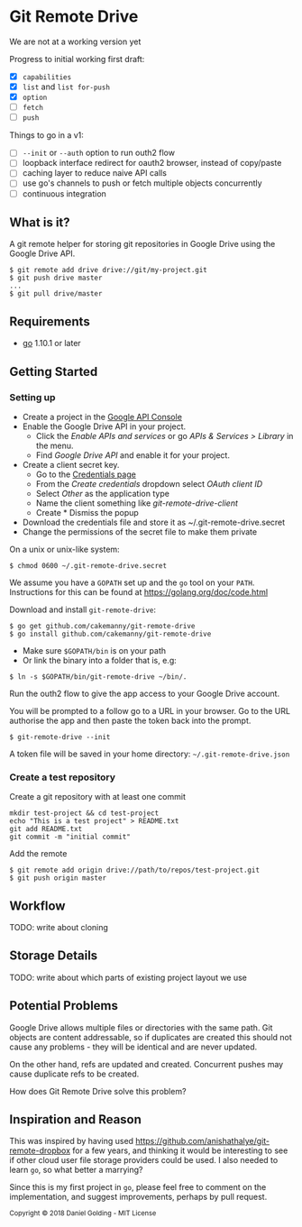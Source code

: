 Git Remote Drive
================
We are not at a working version yet

Progress to initial working first draft:
- [x] `capabilities`
- [x] `list` and `list for-push`
- [x] `option`
- [ ] `fetch`
- [ ] `push`

Things to go in a v1:
- [ ] `--init` or `--auth` option to run outh2 flow
- [ ] loopback interface redirect for oauth2 browser, instead of copy/paste
- [ ] caching layer to reduce naive API calls
- [ ] use go's channels to push or fetch multiple objects concurrently
- [ ] continuous integration

What is it?
-----------
A git remote helper for storing git repositories in Google Drive using the
Google Drive API.

```shell
$ git remote add drive drive://git/my-project.git
$ git push drive master
...
$ git pull drive/master
```

Requirements
------------
* [go](https://golang.org/) 1.10.1 or later

Getting Started
---------------
### Setting up
* Create a project in the
  [Google API Console](https://console.developers.google.com/)
* Enable the Google Drive API in your project.
  - Click the *Enable APIs and services* or go *APIs & Services > Library* in
  the menu.
  - Find *Google Drive API* and enable it for your project.
* Create a client secret key.
  - Go to the [Credentials page](https://console.developers.google.com/apis/credentials)
  - From the *Create credentials* dropdown select *OAuth client ID*
  - Select *Other* as the application type
  - Name the client something like *git-remote-drive-client*
  - Create * Dismiss the popup
* Download the credentials file and store it as ~/.git-remote-drive.secret
* Change the permissions of the secret file to make them private

On a unix or unix-like system:

```shell
$ chmod 0600 ~/.git-remote-drive.secret
```

<!-- TODO: work out instructions for Windows -->
<!-- TODO: double check this works on Linux -->


We assume you have a `GOPATH` set up and the `go` tool on your `PATH`.
Instructions for this can be found at <https://golang.org/doc/code.html>

Download and install `git-remote-drive`:

```shell
$ go get github.com/cakemanny/git-remote-drive
$ go install github.com/cakemanny/git-remote-drive
```

* Make sure `$GOPATH/bin` is on your path
* Or link the binary into a folder that is, e.g:

```shell
$ ln -s $GOPATH/bin/git-remote-drive ~/bin/.
```

Run the outh2 flow to give the app access to your Google Drive account.

You will be prompted to a follow go to a URL in your browser. Go to the URL
authorise the app and then paste the token back into the prompt.

```shell
$ git-remote-drive --init
```
<!-- TODO: add some of the output -->

A token file will be saved in your home directory: `~/.git-remote-drive.json`

### Create a test repository
Create a git repository with at least one commit

```shell
mkdir test-project && cd test-project
echo "This is a test project" > README.txt
git add README.txt
git commit -m "initial commit"
```

Add the remote

```shell
$ git remote add origin drive://path/to/repos/test-project.git
$ git push origin master
```
<!-- TODO: add output here! -->

Workflow
--------
TODO: write about cloning

Storage Details
---------------
TODO: write about which parts of existing project layout we use

Potential Problems
------------------
Google Drive allows multiple files or directories with the same path. Git
objects are content addressable, so if duplicates are created this should not
cause any problems - they will be identical and are never updated.

On the other hand, refs are updated and created. Concurrent pushes may cause
duplicate refs to be created.

How does Git Remote Drive solve this problem?
<!-- TODO: write about our solution -->

Inspiration and Reason
----------------------
This was inspired by having used
<https://github.com/anishathalye/git-remote-dropbox>
for a few years, and thinking it would be interesting to see if other cloud
user file storage providers could be used. I also needed to learn `go`, so
what better a marrying?

Since this is my first project in `go`, please feel free to comment on the
implementation, and suggest improvements, perhaps by pull request.

<!-- Do we want this? -->
<footer><small>Copyright &copy; 2018 Daniel Golding - MIT License</small></footer>

